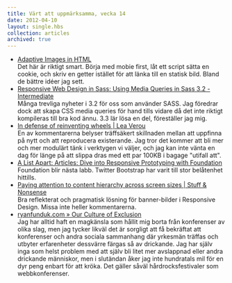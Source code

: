 ```yaml
---
title: Värt att uppmärksamma, vecka 14
date: 2012-04-10
layout: single.hbs
collection: articles
archived: true
---
```

-   [Adaptive Images in HTML](http://adaptive-images.com/)\
    Det här är riktigt smart. Börja med mobie first, låt ett script
    sätta en cookie, och skriv en getter istället för att länka till en
    statisk bild. Bland de bättre idéer jag sett.
-   [Responsive Web Design in Sass: Using Media Queries in Sass 3.2 -
    Intermediate](http://thesassway.com/intermediate/responsive-web-design-in-sass-using-media-queries-in-sass-32)\
    Många trevliga nyheter i 3.2 för oss som använder SASS. Jag föredrar
    dock att skapa CSS media queries för hand tills vidare då det inte
    riktigt kompileras till bra kod ännu. 3.3 lär lösa en del,
    föreställer jag mig.
-   [In defense of reinventing wheels \| Lea
    Verou](http://lea.verou.me/2012/04/in-defense-of-reinventing-wheels/)\
    En av kommentarerna belyser träffsäkert skillnaden mellan att
    uppfinna på nytt och att reproducera existerande. Jag tror det
    kommer att bli mer och mer modulärt tänk i verktygen vi väljer, och
    jag kan inte vänta en dag för länge på att slippa dras med ett par
    100KB i bagage \"utifall att\".
-   [A List Apart: Articles: Dive into Responsive Prototyping with
    Foundation](http://alistapart.com/articles/dive-into-responsive-prototyping-with-foundation/)\
    Foundation blir nästa labb. Twitter Bootstrap har varit till stor
    belåtenhet hittills.
-   [Paying attention to content hierarchy across screen sizes \| Stuff
    &
    Nonsense](http://www.stuffandnonsense.co.uk/blog/about/paying_attention_to_content_hierarchy_across_screen_sizes)\
    Bra reflekterat och pragmatisk lösning för banner-bilder i
    Responsive Design. Missa inte heller kommentarerna.
-   [ryanfunduk.com » Our Culture of
    Exclusion](http://ryanfunduk.com/culture-of-exclusion/)\
    Jag har alltid haft en magkänsla som hållit mig borta från
    konferenser av olika slag, men jag tycker likväl det är sorgligt att
    få bekräftat att konferenser och andra sociala sammanhang där
    yrkesmän träffas och utbyter erfarenheter dessvärre färgas så av
    drickande. Jag har själv inga som helst problem med att själv bli
    litet mer avslappnad eller andra drickande människor, men i
    slutändan åker jag inte hundratals mil för en dyr peng enbart för
    att kröka. Det gäller såväl hårdrocksfestivaler som webbkonferenser.